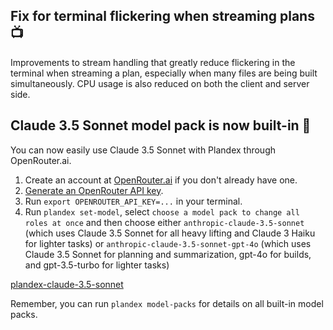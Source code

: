 ## Fix for terminal flickering when streaming plans 📺

Improvements to stream handling that greatly reduce flickering in the terminal when streaming a plan, especially when many files are being built simultaneously. CPU usage is also reduced on both the client and server side.

## Claude 3.5 Sonnet model pack is now built-in 🧠

You can now easily use Claude 3.5 Sonnet with Plandex through OpenRouter.ai.

1. Create an account at [OpenRouter.ai](https://openrouter.ai) if you don't already have one.
2. [Generate an OpenRouter API key](https://openrouter.ai/keys).
3. Run `export OPENROUTER_API_KEY=...` in your terminal.
4. Run `plandex set-model`, select `choose a model pack to change all roles at once` and then choose either `anthropic-claude-3.5-sonnet` (which uses Claude 3.5 Sonnet for all heavy lifting and Claude 3 Haiku for lighter tasks) or `anthropic-claude-3.5-sonnet-gpt-4o` (which uses Claude 3.5 Sonnet for planning and summarization, gpt-4o for builds, and gpt-3.5-turbo for lighter tasks)

[plandex-claude-3.5-sonnet](https://github.com/plandex-ai/plandex/blob/main/releases/images/cli/1.1.1/clause-3-5-sonnet.gif)

Remember, you can run `plandex model-packs` for details on all built-in model packs.
